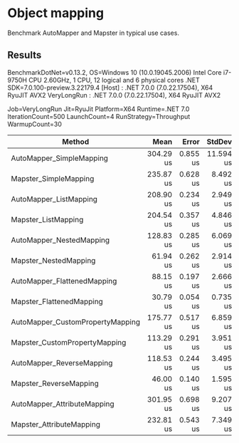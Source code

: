 # Object mapping

Benchmark AutoMapper and Mapster in typical use cases.

## Results

BenchmarkDotNet=v0.13.2, OS=Windows 10 (10.0.19045.2006)
Intel Core i7-9750H CPU 2.60GHz, 1 CPU, 12 logical and 6 physical cores
.NET SDK=7.0.100-preview.3.22179.4
  [Host]      : .NET 7.0.0 (7.0.22.17504), X64 RyuJIT AVX2
  VeryLongRun : .NET 7.0.0 (7.0.22.17504), X64 RyuJIT AVX2

Job=VeryLongRun  Jit=RyuJit  Platform=X64
Runtime=.NET 7.0  IterationCount=500  LaunchCount=4
RunStrategy=Throughput  WarmupCount=30

|                           Method |      Mean |    Error |    StdDev |  Ratio | Allocated |
|--------------------------------- |----------:|---------:|----------:|-------:|----------:|
|         AutoMapper_SimpleMapping | 304.29 us | 0.855 us | 11.594 us |  1.290 | 109.38 KB |
|            Mapster_SimpleMapping | 235.87 us | 0.628 us |  8.492 us |  1.000 | 109.38 KB |
|           AutoMapper_ListMapping | 208.90 us | 0.234 us |  2.949 us |  1.021 | 125.59 KB |
|              Mapster_ListMapping | 204.54 us | 0.357 us |  4.846 us |  1.000 | 117.24 KB |
|         AutoMapper_NestedMapping | 128.83 us | 0.285 us |  6.069 us |  2.079 | 117.19 KB |
|            Mapster_NestedMapping |  61.94 us | 0.262 us |  2.914 us |  1.000 | 117.19 KB |
|      AutoMapper_FlattenedMapping |  88.15 us | 0.197 us |  2.666 us |  2.862 |  23.44 KB |
|         Mapster_FlattenedMapping |  30.79 us | 0.054 us |  0.735 us |  1.000 |  23.44 KB |
| AutoMapper_CustomPropertyMapping | 175.77 us | 0.517 us |  6.859 us |  1.551 |  73.96 KB |
|    Mapster_CustomPropertyMapping | 113.29 us | 0.291 us |  3.951 us |  1.000 |  73.78 KB |
|        AutoMapper_ReverseMapping | 118.53 us | 0.244 us |  3.495 us |  2.576 |  46.88 KB |
|           Mapster_ReverseMapping |  46.00 us | 0.140 us |  1.595 us |  1.000 |  46.88 KB |
|      AutoMapper_AttributeMapping | 301.95 us | 0.698 us |  9.207 us |  1.296 |  85.94 KB |
|         Mapster_AttributeMapping | 232.81 us | 0.543 us |  7.349 us |  1.000 |  85.94 KB |
